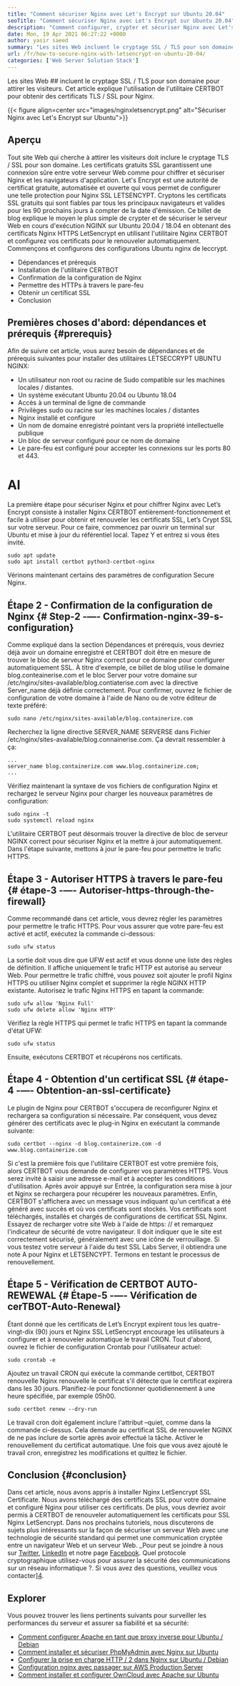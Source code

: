 ```yaml
---
title: "Comment sécuriser Nginx avec Let's Encrypt sur Ubuntu 20.04" 
seoTitle: "Comment sécuriser Nginx avec Let's Encrypt sur Ubuntu 20.04" 
description: "Comment configurer, crypter et sécuriser Nginx avec Let's Encrypt sur Ubuntu. Cryptons le client pour générer des certificats pour configurer automatiquement Nginx." 
date: Mon, 19 Apr 2021 06:27:22 +0000
author: yasir saeed
summary: "Les sites Web incluent le cryptage SSL / TLS pour son domaine pour attirer les visiteurs. Cet article explique l'utilisation de l'utilitaire CERTBOT pour obtenir des certificats TLS / SSL pour Nginx." 
url: /fr/how-to-secure-nginx-with-letsencrypt-on-ubuntu-20-04/
categories: ['Web Server Solution Stack']
---
```


Les sites Web ## incluent le cryptage SSL / TLS pour son domaine pour attirer les visiteurs. Cet article explique l'utilisation de l'utilitaire CERTBOT pour obtenir des certificats TLS / SSL pour Nginx.

{{< figure align=center src="images/nginxletsencrypt.png" alt="Sécuriser Nginx avec Let's Encrypt sur Ubuntu">}}


## **Aperçu**
Tout site Web qui cherche à attirer les visiteurs doit inclure le cryptage TLS / SSL pour son domaine. Les certificats gratuits SSL garantissent une connexion sûre entre votre serveur Web comme pour chiffrer et sécuriser Nginx et les navigateurs d'application. Let's Encrypt est une autorité de certificat gratuite, automatisée et ouverte qui vous permet de configurer une telle protection pour Nginx SSL LETSENCYPT. Cryptons les certificats SSL gratuits qui sont fiables par tous les principaux navigateurs et valides pour les 90 prochains jours à compter de la date d'émission.
Ce billet de blog explique le moyen le plus simple de crypter et de sécuriser le serveur Web en cours d'exécution NGINX sur Ubuntu 20.04 / 18.04 en obtenant des certificats Nginx HTTPS LetSencrypt en utilisant l'utilitaire Nginx CERTBOT et configurez vos certificats pour le renouveler automatiquement. Commençons et configurons des configurations Ubuntu nginx de leccrypt.
  * Dépendances et prérequis
  * Installation de l'utilitaire CERTBOT
  * Confirmation de la configuration de Nginx
  * Permettre des HTTPs à travers le pare-feu
  * Obtenir un certificat SSL
  * Conclusion

## Premières choses d'abord: dépendances et prérequis {#prerequis}
Afin de suivre cet article, vous aurez besoin de dépendances et de prérequis suivantes pour installer des utilitaires LETSECCRYPT UBUNTU NGINX:
  * Un utilisateur non root ou racine de Sudo compatible sur les machines locales / distantes.
  * Un système exécutant Ubuntu 20.04 ou Ubuntu 18.04
  * Accès à un terminal de ligne de commande
  * Privilèges sudo ou racine sur les machines locales / distantes
  * Nginx installé et configure
  * Un nom de domaine enregistré pointant vers la propriété intellectuelle publique
  * Un bloc de serveur configuré pour ce nom de domaine
  * Le pare-feu est configuré pour accepter les connexions sur les ports 80 et 443.

# Al
La première étape pour sécuriser Nginx et pour chiffrer Nginx avec Let’s Encrypt consiste à installer Nginx CERTBOT entièrement-fonctionnement et facile à utiliser pour obtenir et renouveler les certificats SSL, Let’s Crypt SSL sur votre serveur. Pour ce faire, commencez par ouvrir un terminal sur Ubuntu et mise à jour du référentiel local. Tapez Y et entrez si vous êtes invité.
```
sudo apt update
sudo apt install certbot python3-certbot-nginx

```
Vérinons maintenant certains des paramètres de configuration Secure Nginx.

## Étape 2 - Confirmation de la configuration de Nginx {# Step-2 -—- Confirmation-nginx-39-s-configuration}
Comme expliqué dans la section Dépendances et prérequis, vous devriez déjà avoir un domaine enregistré et CERTBOT doit être en mesure de trouver le bloc de serveur Nginx correct pour ce domaine pour configurer automatiquement SSL. À titre d'exemple, ce billet de blog utilise le domaine blog.conteainerise.com et le bloc Server pour votre domaine sur /etc/nginx/sites-available/blog.contiaterise.com avec la directive Server_name déjà définie correctement.
Pour confirmer, ouvrez le fichier de configuration de votre domaine à l'aide de Nano ou de votre éditeur de texte préféré:
```
sudo nano /etc/nginx/sites-available/blog.containerize.com

```
Recherchez la ligne directive SERVER_NAME SERVERSE dans Fichier /etc/nginx/sites-available/blog.connainerise.com. Ça devrait ressembler à ça:
```
...
server_name blog.containerize.com www.blog.containerize.com;
...
```
Vérifiez maintenant la syntaxe de vos fichiers de configuration Nginx et rechargez le serveur Nginx pour charger les nouveaux paramètres de configuration:
```
sudo nginx -t
sudo systemctl reload nginx

```
L'utilitaire CERTBOT peut désormais trouver la directive de bloc de serveur NGINX correct pour sécuriser Nginx et la mettre à jour automatiquement. Dans l'étape suivante, mettons à jour le pare-feu pour permettre le trafic HTTPS.

## Étape 3 - Autoriser HTTPS à travers le pare-feu {# étape-3 -—- Autoriser-https-through-the-firewall}
Comme recommandé dans cet article, vous devrez régler les paramètres pour permettre le trafic HTTPS. Pour vous assurer que votre pare-feu est activé et actif, exécutez la commande ci-dessous:
```
sudo ufw status

```
La sortie doit vous dire que UFW est actif et vous donne une liste des règles de définition. Il affiche uniquement le trafic HTTP est autorisé au serveur Web. Pour permettre le trafic chiffré, vous pouvez soit ajouter le profil Nginx HTTPS ou utiliser Nginx complet et supprimer la règle NGINX HTTP existante. Autorisez le trafic Nginx HTTPS en tapant la commande:
```
sudo ufw allow 'Nginx Full'
sudo ufw delete allow 'Nginx HTTP'

```
Vérifiez la règle HTTPS qui permet le trafic HTTPS en tapant la commande d'état UFW:
```
sudo ufw status

```
Ensuite, exécutons CERTBOT et récupérons nos certificats.

## Étape 4 - Obtention d'un certificat SSL {# étape-4 -—- Obtention-an-ssl-certificate}
Le plugin de Nginx pour CERTBOT s'occupera de reconfigurer Nginx et rechargera sa configuration si nécessaire. Par conséquent, vous devez générer des certificats avec le plug-in Nginx en exécutant la commande suivante:
```
sudo certbot --nginx -d blog.containerize.com -d www.blog.containerize.com

```
Si c'est la première fois que l'utilitaire CERTBOT est votre première fois, alors CERTBOT vous demande de configurer vos paramètres HTTPS. Vous serez invité à saisir une adresse e-mail et à accepter les conditions d'utilisation. Après avoir appuyé sur Entrée, la configuration sera mise à jour et Nginx se rechargera pour récupérer les nouveaux paramètres. Enfin, CERTBOT s'affichera avec un message vous indiquant qu'un certificat a été généré avec succès et où vos certificats sont stockés.
Vos certificats sont téléchargés, installés et chargés de configurations de certificat SSL Nginx. Essayez de recharger votre site Web à l'aide de https: // et remarquez l'indicateur de sécurité de votre navigateur. Il doit indiquer que le site est correctement sécurisé, généralement avec une icône de verrouillage. Si vous testez votre serveur à l'aide du test SSL Labs Server, il obtiendra une note A pour Nginx et LETSENCYPT.
Termons en testant le processus de renouvellement.

## Étape 5 - Vérification de CERTBOT AUTO-REWEWAL {# Étape-5 -—- Vérification de cerTBOT-Auto-Renewal}
Étant donné que les certificats de Let’s Encrypt expirent tous les quatre-vingt-dix (90) jours et Nginx SSL LetSencrypt encourage les utilisateurs à configurer et à renouveler automatique le travail CRON. Tout d'abord, ouvrez le fichier de configuration Crontab pour l'utilisateur actuel:
```
sudo crontab -e
```
Ajoutez un travail CRON qui exécute la commande certitbot, CERTBOT renouvelle Nginx renouvelle le certificat s'il détecte que le certificat expirera dans les 30 jours. Planifiez-le pour fonctionner quotidiennement à une heure spécifiée, par exemple 05h00.
```
sudo certbot renew --dry-run

```
Le travail cron doit également inclure l'attribut –quiet, comme dans la commande ci-dessus. Cela demande au certificat SSL de renouveler NGINX de ne pas inclure de sortie après avoir effectué la tâche. Activer le renouvellement du certificat automatique. Une fois que vous avez ajouté le travail cron, enregistrez les modifications et quittez le fichier.

## Conclusion {#conclusion}
Dans cet article, nous avons appris à installer Nginx LetSencrypt SSL Certificate. Nous avons téléchargé des certificats SSL pour votre domaine et configuré Nginx pour utiliser ces certificats. De plus, vous devriez avoir permis à CERTBOT de renouveler automatiquement les certificats pour SSL Nginx LetSencrypt. Dans nos prochains tutoriels, nous discuterons de sujets plus intéressants sur la façon de sécuriser un serveur Web avec une technologie de sécurité standard qui permet une communication cryptée entre un navigateur Web et un serveur Web.
_Pour peut se joindre à nous sur [Twitter][1], [LinkedIn][2] et notre page [Facebook][3]. Quel protocole cryptographique utilisez-vous pour assurer la sécurité des communications sur un réseau informatique ?. Si vous avez des questions, veuillez vous contacter][4].

## Explorer
Vous pouvez trouver les liens pertinents suivants pour surveiller les performances du serveur et assurer sa fiabilité et sa sécurité:
  * [Comment configurer Apache en tant que proxy inverse pour Ubuntu / Debian][5]
  * [Comment installer et sécuriser PhpMyAdmin avec Nginx sur Ubuntu][6]
  * [Configurer la prise en charge HTTP / 2 dans Nginx sur Ubuntu / Debian][7]
  * [Configuration nginx avec passager sur AWS Production Server][8]
  * [Comment installer et configurer OwnCloud avec Apache sur Ubuntu][9]

  
[1]: https://twitter.com/containerize_co
[2]: https://www.linkedin.com/company/containerize/
[3]: http://facebook.com/containerize
[4]: mailto:yasir.saeed@aspose.com
[5]: https://blog.containerize.com/web-server-solution-stack/how-to-configure-apache-as-a-reverse-proxy-for-ubuntudebian/
[6]: https://blog.containerize.com/web-server-solution-stack/how-to-install-and-secure-phpmyadmin-with-nginx-on-ubuntu/
[7]: https://blog.containerize.com/web-server-solution-stack/how-to-configure-http2-support-in-nginx-on-ubuntudebian/
[8]: https://blog.containerize.com/web-server-solution-stack/how-to-setup-nginx-with-passenger-on-aws-production-server/
[9]: https://blog.containerize.com/backup-and-sync-software/how-to-install-and-configure-owncloud-with-apache-on-ubuntu/
